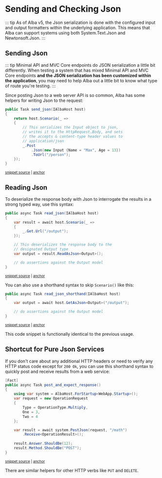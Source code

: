 # Sending and Checking Json

::: tip
As of Alba v5, the Json serialization is done with the configured input and output formatters within the underlying application. This means that
Alba can support systems using both System.Text.Json and Newtonsoft.Json.
:::

## Sending Json

::: tip
Minimal API and MVC Core endpoints do JSON serialization a little bit differently. When testing
a system that has mixed Minimal API and MVC Core endpoints **and the JSON serialization has been customized
within the application**, you may need to help Alba out
a little bit to know what type of route you're testing.
:::

Since posting Json to a web server API is so common, Alba has some helpers for writing Json to the request:

<!-- snippet: sample_sending_json -->
<a id='snippet-sample_sending_json'></a>
```cs
public Task send_json(IAlbaHost host)
{
    return host.Scenario(_ =>
    {
        // This serializes the Input object to json,
        // writes it to the HttpRequest.Body, and sets
        // the accepts & content-type header values to
        // application/json
        _.Post
            .Json(new Input {Name = "Max", Age = 13})
            .ToUrl("/person");
    });
}
```
<sup><a href='https://github.com/JasperFx/alba/blob/master/src/Alba.Testing/Samples/JsonAndXml.cs#L10-L24' title='Snippet source file'>snippet source</a> | <a href='#snippet-sample_sending_json' title='Start of snippet'>anchor</a></sup>
<!-- endSnippet -->


## Reading Json

To deserialize the response body with Json to interrogate the results in a strong typed way, use this syntax:

<!-- snippet: sample_read_json -->
<a id='snippet-sample_read_json'></a>
```cs
public async Task read_json(IAlbaHost host)
{
    var result = await host.Scenario(_ =>
    {
        _.Get.Url("/output");
    });

    // This deserializes the response body to the
    // designated Output type
    var output = result.ReadAsJson<Output>();

    // do assertions against the Output model
}
```
<sup><a href='https://github.com/JasperFx/alba/blob/master/src/Alba.Testing/Samples/JsonAndXml.cs#L46-L60' title='Snippet source file'>snippet source</a> | <a href='#snippet-sample_read_json' title='Start of snippet'>anchor</a></sup>
<!-- endSnippet -->

You can also use a shorthand syntax to skip `Scenario()` like this:

<!-- snippet: sample_read_json_shorthand -->
<a id='snippet-sample_read_json_shorthand'></a>
```cs
public async Task read_json_shorthand(IAlbaHost host)
{
    var output = await host.GetAsJson<Output>("/output");

    // do assertions against the Output model
}
```
<sup><a href='https://github.com/JasperFx/alba/blob/master/src/Alba.Testing/Samples/JsonAndXml.cs#L62-L69' title='Snippet source file'>snippet source</a> | <a href='#snippet-sample_read_json_shorthand' title='Start of snippet'>anchor</a></sup>
<!-- endSnippet -->

This code snippet is functionally identical to the previous usage.

## Shortcut for Pure Json Services

If you don't care about any additional HTTP headers or need to verify any HTTP status code except for `200 Ok`, you can use this shorthand syntax
to quickly post and receive results from a web service:

<!-- snippet: sample_post_json_get_json -->
<a id='snippet-sample_post_json_get_json'></a>
```cs
[Fact]
public async Task post_and_expect_response()
{
    using var system = AlbaHost.ForStartup<WebApp.Startup>();
    var request = new OperationRequest
    {
        Type = OperationType.Multiply,
        One = 3,
        Two = 4
    };

    var result = await system.PostJson(request, "/math")
        .Receive<OperationResult>();
        
    result.Answer.ShouldBe(12);
    result.Method.ShouldBe("POST");
}
```
<sup><a href='https://github.com/JasperFx/alba/blob/master/src/Alba.Testing/using_json_helpers.cs#L36-L54' title='Snippet source file'>snippet source</a> | <a href='#snippet-sample_post_json_get_json' title='Start of snippet'>anchor</a></sup>
<!-- endSnippet -->

There are similar helpers for other HTTP verbs like `PUT` and `DELETE`.
